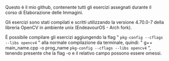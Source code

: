 Questo è il mio github, contenente tutti gli esercizi assegnati durante il corso di Elaborazione delle Immagini.

Gli esercizi sono stati compilati e scritti utilizzando la versione 4.70.0-7 della libreria OpenCV in ambiente unix (EndeavourOS - Arch fork).

È possibile compilare gli esercizi aggiungendo la flag " `pkg-config --cflags --libs opencv4` " alla normale compilazione da terminale, quindi:
" g++ main_name.cpp -o prog_name `pkg-config --cflags --libs opencv4` ", tenendo presente che la flag -o e il relativo campo possono essere omessi.
